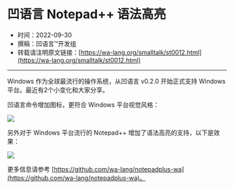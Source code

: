# 凹语言 Notepad++ 语法高亮

- 时间：2022-09-30
- 撰稿：凹语言™开发组
- 转载请注明原文链接：[https://wa-lang.org/smalltalk/st0012.html](https://wa-lang.org/smalltalk/st0012.html)

---

Windows 作为全球最流行的操作系统，从凹语言 v0.2.0 开始正式支持 Windows 平台。最近有2个小变化和大家分享。

凹语言命令增加图标，更符合 Windows 平台视觉风格：

![](images/st0012-01.png)

另外对于 Windows 平台流行的 Notepad++ 增加了语法高亮的支持，以下是效果：

![](images/st0012-02.png)

更多信息请参考 [https://github.com/wa-lang/notepadplus-wa](https://github.com/wa-lang/notepadplus-wa)。
